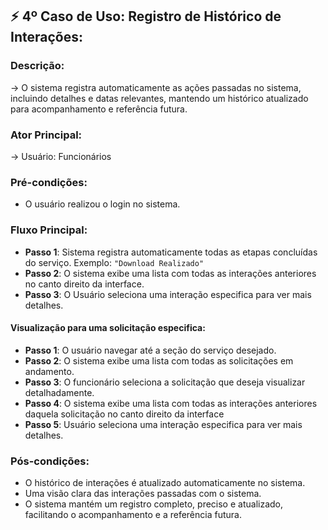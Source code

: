 ## ⚡ **4º Caso de Uso: Registro de Histórico de Interações**:  

### Descrição: 
→ O sistema registra automaticamente as ações passadas no sistema, incluindo detalhes e datas relevantes, mantendo um histórico atualizado para acompanhamento e referência futura.

### Ator Principal: 
→ Usuário: Funcionários

### Pré-condições:
- O usuário realizou o login no sistema.

### Fluxo Principal: 
- **Passo 1**: Sistema registra automaticamente todas as etapas concluídas do serviço.
    Exemplo: `"Download Realizado"`
- **Passo 2**: O sistema exibe uma lista com todas as interações anteriores no canto direito da interface.
- **Passo 3**: O Usuário seleciona uma interação especifica para ver mais detalhes.

#### Visualização para uma solicitação especifica:
- **Passo 1**: O usuário navegar até a seção do serviço desejado.
- **Passo 2**: O sistema exibe uma lista com todas as solicitações em andamento.
- **Passo 3**: O funcionário seleciona a solicitação que deseja visualizar detalhadamente.
- **Passo 4**: O sistema exibe uma lista com todas as interações anteriores daquela solicitação no canto direito da interface
- **Passo 5**: Usuário seleciona uma interação especifica para ver mais detalhes.

### Pós-condições:
- O histórico de interações é atualizado automaticamente no sistema.
- Uma visão clara das interações passadas com o sistema.
- O sistema mantém um registro completo, preciso e atualizado, facilitando o acompanhamento e a referência futura.
